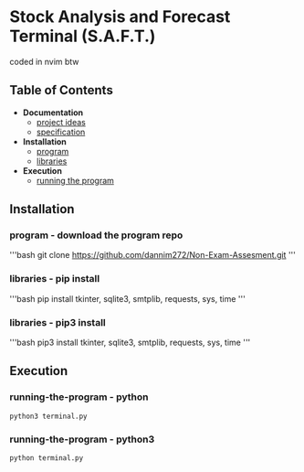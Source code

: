 # Stock Analysis and Forecast Terminal (S.A.F.T.)
coded in nvim btw

## Table of Contents
- **Documentation**
    - [project ideas](https://github.com/dannim272/Non-Exam-Assesment/blob/master/theory/Project%20Ideas.md)
    - [specification](https://github.com/dannim272/Non-Exam-Assesment/blob/master/theory/Specification.md)
- **Installation**
    - [program](####program)
    - [libraries](####libraries)
- **Execution**
    - [running the program](####running-the-program)

## Installation
### program - download the program repo

'''bash
git clone https://github.com/dannim272/Non-Exam-Assesment.git
'''

### libraries - pip install

'''bash
pip install tkinter, sqlite3, smtplib, requests, sys, time
'''

### libraries - pip3 install

'''bash
pip3 install tkinter, sqlite3, smtplib, requests, sys, time
'''

## Execution
### running-the-program - python
    python3 terminal.py
### running-the-program - python3
    python terminal.py


